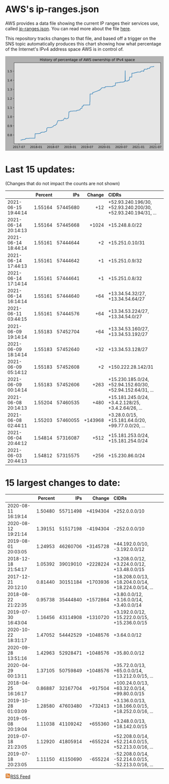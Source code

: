 # AWS's ip-ranges.json

AWS provides a data file showing the current IP ranges their
services use, called [ip-ranges.json](https://ip-ranges.amazonaws.com/ip-ranges.json).  You 
can read more about the file [here](https://docs.aws.amazon.com/general/latest/gr/aws-ip-ranges.html).

This repository tracks changes to that file, and based off a trigger on the SNS topic 
automatically produces this chart showing how what percentage of the Internet's IPv4 
address space AWS is in control of.

![History of AWS](history_count.svg)

# Last 15 updates:

(Changes that do not impact the counts are not shown)

| | Percent | IPs | Change | CIDRs |
| :--- | ---: | ---: | ---: | :--- |
| 2021-06-15 19:44:14 | 1.55164 | 57445680 | +12 | +52.93.240.196/30, +52.93.240.200/30, +52.93.240.194/31, ... |
| 2021-06-14 20:14:13 | 1.55164 | 57445668 | +1024 | +15.248.8.0/22 |
| 2021-06-14 18:44:14 | 1.55161 | 57444644 | +2 | +15.251.0.10/31 |
| 2021-06-14 17:44:13 | 1.55161 | 57444642 | +1 | +15.251.0.9/32 |
| 2021-06-14 17:14:14 | 1.55161 | 57444641 | +1 | +15.251.0.8/32 |
| 2021-06-14 16:14:14 | 1.55161 | 57444640 | +64 | +13.34.54.32/27, +13.34.54.64/27 |
| 2021-06-11 03:44:15 | 1.55161 | 57444576 | +64 | +13.34.53.224/27, +13.34.54.0/27 |
| 2021-06-09 19:14:14 | 1.55183 | 57452704 | +64 | +13.34.53.160/27, +13.34.53.192/27 |
| 2021-06-09 18:14:14 | 1.55183 | 57452640 | +32 | +13.34.53.128/27 |
| 2021-06-09 05:14:12 | 1.55183 | 57452608 | +2 | +150.222.28.142/31 |
| 2021-06-09 00:14:14 | 1.55183 | 57452606 | +263 | +15.230.185.0/24, +52.94.152.60/30, +52.94.152.64/31, ... |
| 2021-06-08 20:14:13 | 1.55204 | 57460535 | +480 | +15.181.245.0/24, +3.4.2.128/25, +3.4.2.64/26, ... |
| 2021-06-08 02:44:11 | 1.55203 | 57460055 | +143968 | +3.28.0.0/15, +15.181.64.0/20, +99.77.0.0/20, ... |
| 2021-06-04 20:44:12 | 1.54814 | 57316087 | +512 | +15.181.253.0/24, +15.181.254.0/24 |
| 2021-06-03 20:44:13 | 1.54812 | 57315575 | +256 | +15.230.86.0/24 |


# 15 largest changes to date:

| | Percent | IPs | Change | CIDRs |
| :--- | ---: | ---: | ---: | :--- |
| 2020-08-11 16:19:14 | 1.50480 | 55711498 | +4194304 | +252.0.0.0/10 |
| 2020-08-12 19:21:14 | 1.39151 | 51517198 | -4194304 | -252.0.0.0/10 |
| 2019-08-01 20:03:05 | 1.24953 | 46260706 | +3145728 | +44.192.0.0/10, -3.192.0.0/12 |
| 2018-12-18 21:54:17 | 1.05392 | 39019010 | +2228224 | +3.208.0.0/12, +3.224.0.0/12, +13.48.0.0/15 |
| 2017-12-21 20:12:10 | 0.81440 | 30151184 | +1703936 | +18.208.0.0/13, +18.204.0.0/14, +18.224.0.0/14, ... |
| 2018-08-22 21:22:35 | 0.95738 | 35444840 | +1572864 | +3.80.0.0/12, +3.16.0.0/14, +3.40.0.0/14 |
| 2019-07-30 16:43:04 | 1.16456 | 43114908 | +1310720 | +3.192.0.0/12, +15.222.0.0/15, +15.236.0.0/15 |
| 2020-10-22 18:31:17 | 1.47052 | 54442529 | +1048576 | +3.64.0.0/12 |
| 2020-09-28 13:51:16 | 1.42963 | 52928471 | +1048576 | +35.80.0.0/12 |
| 2020-04-29 00:13:11 | 1.37105 | 50759849 | +1048576 | +35.72.0.0/13, +65.0.0.0/14, +13.212.0.0/15, ... |
| 2018-04-25 16:16:17 | 0.86887 | 32167704 | +917504 | +100.24.0.0/13, +63.32.0.0/14, +99.80.0.0/15 |
| 2019-10-28 01:03:09 | 1.28580 | 47603480 | +732413 | +3.136.0.0/13, +18.166.0.0/15, +18.252.0.0/16, ... |
| 2019-05-08 20:19:04 | 1.11038 | 41109242 | +655360 | +3.248.0.0/13, +18.142.0.0/15 |
| 2019-07-18 21:23:05 | 1.12920 | 41805914 | +655224 | +52.208.0.0/14, +52.214.0.0/15, +52.213.0.0/16, ... |
| 2019-07-18 20:23:05 | 1.11150 | 41150690 | -655224 | -52.208.0.0/14, -52.214.0.0/15, -52.213.0.0/16, ... |


[![RSS Icon](rss-icon.png)RSS Feed](https://raw.githubusercontent.com/seligman/aws-ip-ranges/master/rss.xml)
